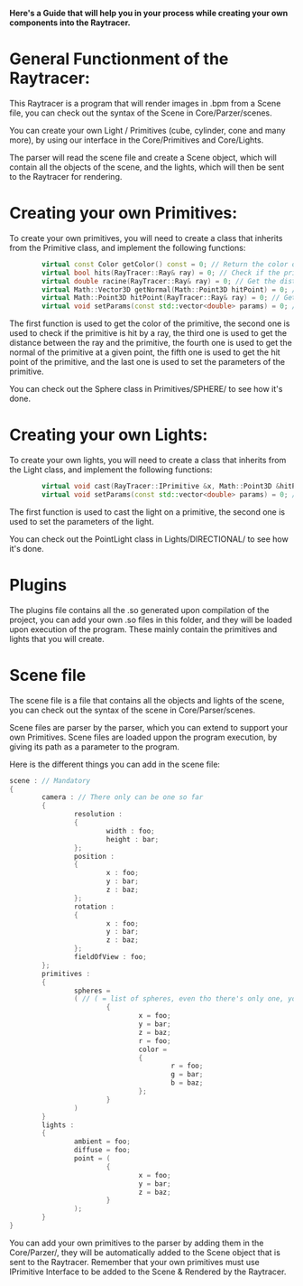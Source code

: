 **Here's a Guide that will help you in your process while creating your own components into the Raytracer.**

# General Functionment of the Raytracer:

This Raytracer is a program that will render images in .bpm from a Scene file, you can check out the syntax of the Scene in Core/Parzer/scenes.

You can create your own Light / Primitives (cube, cylinder, cone and many more), by using our interface in the Core/Primitives and Core/Lights.

The parser will read the scene file and create a Scene object, which will contain all the objects of the scene, and the lights, which will then be sent to the Raytracer for rendering.

# Creating your own Primitives:

To create your own primitives, you will need to create a class that inherits from the Primitive class, and implement the following functions:

```cpp
        virtual const Color getColor() const = 0; // Return the color of the primitive (RGB)
        virtual bool hits(RayTracer::Ray& ray) = 0; // Check if the primitive is hit by a ray given in parameter
        virtual double racine(RayTracer::Ray& ray) = 0; // Get the distance between the ray and the primitive
        virtual Math::Vector3D getNormal(Math::Point3D hitPoint) = 0; // Get the normal of the primitive at a given point
        virtual Math::Point3D hitPoint(RayTracer::Ray& ray) = 0; // Get the hit point of the primitive
        virtual void setParams(const std::vector<double> params) = 0; // Set the parameters of the primitive
```

The first function is used to get the color of the primitive, the second one is used to check if the primitive is hit by a ray, the third one is used to get the distance between the ray and the primitive, the fourth one is used to get the normal of the primitive at a given point, the fifth one is used to get the hit point of the primitive, and the last one is used to set the parameters of the primitive.

You can check out the Sphere class in Primitives/SPHERE/ to see how it's done.

# Creating your own Lights:

To create your own lights, you will need to create a class that inherits from the Light class, and implement the following functions:

```cpp
        virtual void cast(RayTracer::IPrimitive &x, Math::Point3D &hitPoint, RayTracer::Scene &scene) = 0; // Cast the light on a primitive, using the hitPoint and the scene
        virtual void setParams(const std::vector<double> params) = 0; // Set the parameters of the light
```

The first function is used to cast the light on a primitive, the second one is used to set the parameters of the light.

You can check out the PointLight class in Lights/DIRECTIONAL/ to see how it's done.

# Plugins

The plugins file contains all the .so generated upon compilation of the project, you can add your own .so files in this folder, and they will be loaded upon execution of the program. These mainly contain the primitives and lights that you will create.

# Scene file

The scene file is a file that contains all the objects and lights of the scene, you can check out the syntax of the scene in Core/Parser/scenes.

Scene files are parser by the parser, which you can extend to support your own Primitives. Scene files are loaded uppon the program execution, by giving its path as a parameter to the program.

Here is the different things you can add in the scene file:

```c
scene : // Mandatory
{
        camera : // There only can be one so far
        {
                resolution :
                {
                        width : foo;
                        height : bar;
                };
                position :
                {
                        x : foo;
                        y : bar;
                        z : baz;
                };
                rotation :
                {
                        x : foo;
                        y : bar;
                        z : baz;
                };
                fieldOfView : foo;
        };
        primitives :
        {
                spheres =
                ( // ( = list of spheres, even tho there's only one, you need to use it)
                        {
                                x = foo;
                                y = bar;
                                z = baz;
                                r = foo;
                                color =
                                {
                                        r = foo;
                                        g = bar;
                                        b = baz;
                                };
                        }
                )
        }
        lights :
        {
                ambient = foo;
                diffuse = foo;
                point = (
                        {
                                x = foo;
                                y = bar;
                                z = baz;
                        }
                );
        }
}
```

You can add your own primitives to the parser by adding them in the Core/Parzer/, they will be automatically added to the Scene object that is sent to the Raytracer. Remember that your own primitives must use IPrimitive Interface to be added to the Scene & Rendered by the Raytracer.